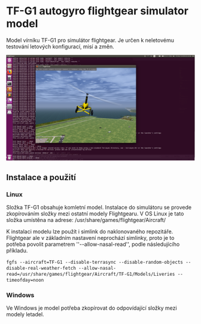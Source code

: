 # TF-G1 autogyro flightgear simulator model

Model vírníku TF-G1 pro simulátor flightgear.  Je určen k neletovému testování letových konfigurací, misí a změn. 

![Flightgear simulator in action](./docs/img/fly2.png "Flightgear simulator in action")

## Instalace a použití

### Linux
Složka TF-G1 obsahuje komletní model. Instalace do simulátoru se provede zkopírováním složky mezi ostatní modely Flightgearu. V OS Linux je tato složka umístěna na adrese: /usr/share/games/flightgear/Aircraft/

K instalaci modelu lze použít i simlink do naklonovaného repozitáře.  Flightgear ale v základním nastavení neprochází simlinky, proto je to potřeba povolit parametrem ''--allow-nasal-read'', podle následujícího příkladu.

    fgfs --aircraft=TF-G1 --disable-terrasync --disable-random-objects --disable-real-weather-fetch --allow-nasal-read=/usr/share/games/flightgear/Aircraft/TF-G1/Models/Liveries --timeofday=noon


### Windows

Ve Windows je model potřeba zkopírovat do odpovídající složky mezi modely letadel. 








